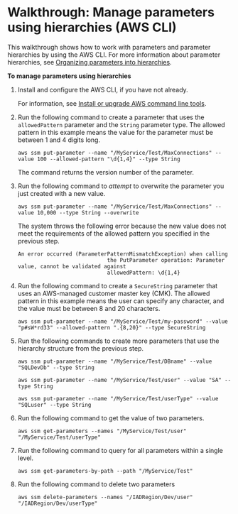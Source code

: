 # Walkthrough: Manage parameters using hierarchies \(AWS CLI\)<a name="sysman-paramstore-walk-hierarchies"></a>

This walkthrough shows how to work with parameters and parameter hierarchies by using the AWS CLI\. For more information about parameter hierarchies, see [Organizing parameters into hierarchies](sysman-paramstore-su-organize.md)\.

**To manage parameters using hierarchies**

1. Install and configure the AWS CLI, if you have not already\.

   For information, see [Install or upgrade AWS command line tools](getting-started-cli.md)\.

1. Run the following command to create a parameter that uses the `allowedPattern` parameter and the `String` parameter type\. The allowed pattern in this example means the value for the parameter must be between 1 and 4 digits long\.

   ```
   aws ssm put-parameter --name "/MyService/Test/MaxConnections" --value 100 --allowed-pattern "\d{1,4}" --type String
   ```

   The command returns the version number of the parameter\.

1. Run the following command to *attempt* to overwrite the parameter you just created with a new value\.

   ```
   aws ssm put-parameter --name "/MyService/Test/MaxConnections" --value 10,000 --type String --overwrite
   ```

   The system throws the following error because the new value does not meet the requirements of the allowed pattern you specified in the previous step\.

   ```
   An error occurred (ParameterPatternMismatchException) when calling
                               the PutParameter operation: Parameter value, cannot be validated against
                               allowedPattern: \d{1,4}
   ```

1. Run the following command to create a `SecureString` parameter that uses an AWS\-managed customer master key \(CMK\)\. The allowed pattern in this example means the user can specify any character, and the value must be between 8 and 20 characters\.

   ```
   aws ssm put-parameter --name "/MyService/Test/my-password" --value "p#sW*rd33" --allowed-pattern ".{8,20}" --type SecureString
   ```

1. Run the following commands to create more parameters that use the hierarchy structure from the previous step\.

   ```
   aws ssm put-parameter --name "/MyService/Test/DBname" --value "SQLDevDb" --type String
   ```

   ```
   aws ssm put-parameter --name "/MyService/Test/user" --value "SA" --type String
   ```

   ```
   aws ssm put-parameter --name "/MyService/Test/userType" --value "SQLuser" --type String
   ```

1. Run the following command to get the value of two parameters\.

   ```
   aws ssm get-parameters --names "/MyService/Test/user" "/MyService/Test/userType"
   ```

1. Run the following command to query for all parameters within a single level\. 

   ```
   aws ssm get-parameters-by-path --path "/MyService/Test"
   ```

1. Run the following command to delete two parameters

   ```
   aws ssm delete-parameters --names "/IADRegion/Dev/user" "/IADRegion/Dev/userType"
   ```